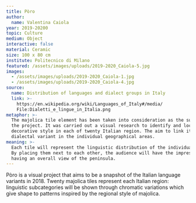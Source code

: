 ```yaml
---
title: Pòro
author:
  name: Valentina Caiola
year: 2019-20200
topic: Culture
medium: Object
interactive: false
material: Ceramic
size: 100 x 80 cm
institute: Politecnico di Milano
featured: /assets/images/uploads/2019-2020_Caiola-5.jpg
images:
  - /assets/images/uploads/2019-2020_Caiola-1.jpg
  - /assets/images/uploads/2019-2020_Caiola-4.jpg
source:
  name: Distribution of languages and dialect groups in Italy
  link: >-
    https://en.wikipedia.org/wiki/Languages_of_Italy#/media/
    File:Dialetti_e_lingue_in_Italia.png
metaphor: >-
  The majolica tile element has been taken into consideration as the subject of
  the project. It was carried out a visual research to identify and locate its
  decorative style in each of twenty Italian region. The aim to link it to the
  dialectal variant in the individual geographical areas.
meaning: >-
  Each tile will represent the linguistic distribution of the individual region.
  By placing them next to each other, the audience will have the impression of
  having an overall view of the peninsula.
---
```

Pòro is a visual project that aims to be a snapshot of the Italian language variants in 2018. Twenty majolica tiles represent each Italian region: linguistic subcategories will be shown through chromatic variations which give shape to patterns inspired by the regional style of majolica.
